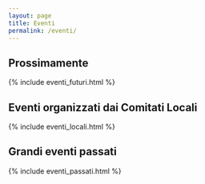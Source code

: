 ```yaml
---
layout: page
title: Eventi
permalink: /eventi/
---
```


## Prossimamente

{% include eventi_futuri.html %}
    
## Eventi organizzati dai Comitati Locali

{% include eventi_locali.html %}

## Grandi eventi passati

{% include eventi_passati.html %}

